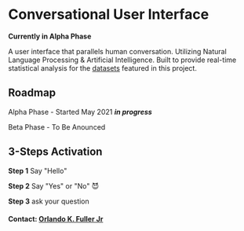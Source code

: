 # Conversational User Interface

**Currently in Alpha Phase**

A user interface that parallels human conversation. Utilizing Natural Language Processing & Artificial Intelligence. Built to provide real-time statistical analysis for the [datasets](https://github.com/eml33530/Project_2/tree/main/Resources) featured in this project.

## Roadmap

Alpha Phase - Started May 2021 ***in progress***

Beta Phase - To Be Anounced

## 3-Steps Activation

**Step 1** Say "Hello"

**Step 2** Say "Yes" or "No" 😈

**Step 3**  ask your question


#### Contact: [Orlando K. Fuller Jr](https://github.com/OrlandoFuller)
